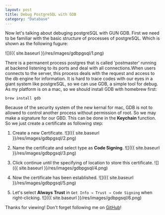```yaml
---  
layout: post
title: Debug PostgreSQL with GDB
category: "Database"
---  
```


Now let's talking about debuging postgreSQL with GUN GDB.
First we need to be familiar with the basic structure of processes of postgreSQL. Which is shown as the following fugure:




![]({{ site.baseurl }}/res/images/gdbpgsql/1.png)

There is a permanent process postgres that is called 'postmaster' running at backend listening to its ports and deal with all connections.When users connects to the server, this process deals with the request and access to the db engine for information.
It is hard to trace codes with our eyes in a giant system like postgreSQL, so we can use GDB, a simple tool for debug. As my platform is on a mac, so we should install GDB with homebrew first:

	brew install gdb

Because of the security system of the new kernal for mac, GDB is not to allowed to control another process without permission of root. So we may make a signature for our GBD. This can be done in the **Keychain** function. So we just create a certificate as following step:

1. Create a new Certificate.
![]({{ site.baseurl }}/res/images/gdbpgsql/2.png)

2. Name the certificate and select type as **Code Signing**.
![]({{ site.baseurl }}/res/images/gdbpgsql/3.png)

3. Click continue until the specifying of location to store this certificate.
![]({{ site.baseurl }}/res/images/gdbpgsql/4.png)

4. Now the certificate has been established.
![]({{ site.baseurl }}/res/images/gdbpgsql/5.png)

5. Let's select **Always Trust** in `Get Info → Trust → Code Signing` when right-clicking.
![]({{ site.baseurl }}/res/images/gdbpgsql/6.png)

Thanks for viewing! Don't forget following me on <a href="https://github.com/Princever">GitHub</a>!